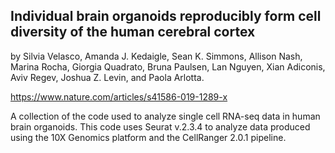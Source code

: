 ## Individual brain organoids reproducibly form cell diversity of the human cerebral cortex

by Silvia Velasco, Amanda J. Kedaigle, Sean K. Simmons, Allison Nash, Marina Rocha, Giorgia Quadrato, Bruna Paulsen, Lan Nguyen, Xian Adiconis, Aviv Regev, Joshua Z. Levin, and Paola Arlotta.

https://www.nature.com/articles/s41586-019-1289-x

 

A collection of the code used to analyze single cell RNA-seq data in human brain organoids. This code uses Seurat v.2.3.4 to analyze data produced using the 10X Genomics platform and the CellRanger 2.0.1 pipeline.
